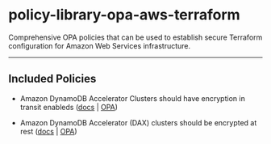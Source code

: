 # policy-library-opa-aws-terraform
Comprehensive OPA policies that can be used to establish secure Terraform configuration for Amazon Web Services infrastructure.

---

## Included Policies

- Amazon DynamoDB Accelerator Clusters should have encryption in transit enableds ([docs](./docs/policies/dynamodb-dax-enable-in-transit-encryption.md) | [OPA](./policies/dynamodb/dynamodb_dax_enable_in_transit_encryption/dynamodb-dax-enable-in-transit-encryption.rego))

- Amazon DynamoDB Accelerator (DAX) clusters should be encrypted at rest ([docs](./docs/policies/dynamodb-enable-at-rest-encryption.md) | [OPA](./policies/dynamodb/dynamodb_enable_at_rest_encryption/dynamodb-enable-at-rest-encryption.rego))
